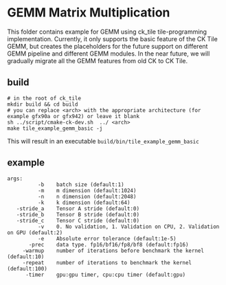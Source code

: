 # GEMM Matrix Multiplication

This folder contains example for GEMM using ck_tile tile-programming implementation. Currently, it only supports the basic feature of the CK Tile GEMM, but creates the placeholders for the future support on different GEMM pipeline and different GEMM modules. In the near future, we will gradually migrate all the GEMM features from old CK to CK Tile.

## build
```
# in the root of ck_tile
mkdir build && cd build
# you can replace <arch> with the appropriate architecture (for example gfx90a or gfx942) or leave it blank
sh ../script/cmake-ck-dev.sh  ../ <arch>
make tile_example_gemm_basic -j
```
This will result in an executable `build/bin/tile_example_gemm_basic`

## example
```
args:
          -b    batch size (default:1)
          -m    m dimension (default:1024)
          -n    n dimension (default:2048)
          -k    k dimension (default:64)
   -stride_a    Tensor A stride (default:0)
   -stride_b    Tensor B stride (default:0)
   -stride_c    Tensor C stride (default:0)
          -v    0. No validation, 1. Validation on CPU, 2. Validation on GPU (default:2)
          -e    Absolute error tolerance (default:1e-5)
       -prec    data type. fp16/bf16/fp8/bf8 (default:fp16)
     -warmup    number of iterations before benchmark the kernel (default:10)
     -repeat    number of iterations to benchmark the kernel (default:100)
      -timer    gpu:gpu timer, cpu:cpu timer (default:gpu)
```
